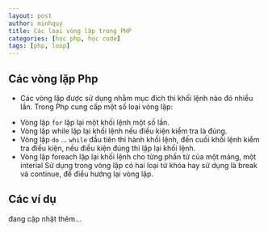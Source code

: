 ```yaml
---
layout: post
author: minhquy
title: Các loại vòng lặp trong PHP
categories: [học php, học code]
tags: [php, loop]
---
```


## Các vòng lặp Php
+ Các vòng lặp được sử dụng nhằm mục đích thi khối lệnh nào đó nhiều lần. Trong Php cung cấp một số loại vòng lặp:

- Vòng lặp `for` lặp lại một khối lệnh một số lần.
- Vòng lặp while lặp lại khối lệnh nếu điều kiện kiểm tra là đúng.
- Vòng lặp `do` ... `while` đầu tiên thi hành khối lệnh, đến cuối khối lệnh kiểm tra điều kiện, nếu điều kiện đúng thì lặp lại khối lệnh.
- Vòng lặp foreach lặp lại khối lệnh cho từng phần tử của một mảng, một interial
Sử dụng trong vòng lặp có hai loại từ khóa hay sử dụng là break và continue, để điều hướng lại vòng lặp.

## Các ví dụ 
đang cập nhật thêm...